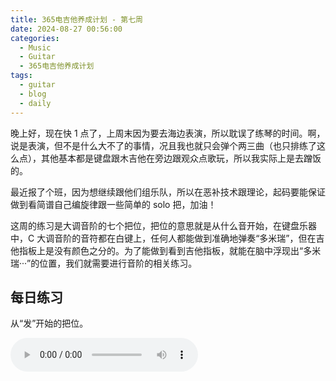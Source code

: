 ```yaml
---
title: 365电吉他养成计划 - 第七周
date: 2024-08-27 00:56:00
categories:
  - Music
  - Guitar
  - 365电吉他养成计划
tags:
  - guitar
  - blog
  - daily
---
```


晚上好，现在快 1 点了，上周末因为要去海边表演，所以耽误了练琴的时间。啊，说是表演，但不是什么大不了的事情，况且我也就只会弹个两三曲（也只排练了这么点），其他基本都是键盘跟木吉他在旁边跟观众点歌玩，所以我实际上是去蹭饭的。

最近报了个班，因为想继续跟他们组乐队，所以在恶补技术跟理论，起码要能保证做到看简谱自己编旋律跟一些简单的 solo 把，加油！

这周的练习是大调音阶的七个把位，把位的意思就是从什么音开始，在键盘乐器中，C 大调音阶的音符都在白键上，任何人都能做到准确地弹奏“多米瑞”，但在吉他指板上是没有颜色之分的。为了能做到看到吉他指板，就能在脑中浮现出“多米瑞···”的位置，我们就需要进行音阶的相关练习。

<!-- more -->

## 每日练习

从“发”开始的把位。

<audio controls src="/guitar/daily-7.mp3" />

## 周一

从“嗦”开始的把位。

<audio controls src="/guitar/2024-08-26.mp3" />

## 周二

从“啦”开始的把位。

<audio controls src="/guitar/2024-08-27.mp3" />
